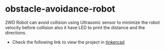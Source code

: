 # obstacle-avoidance-robot
2WD Robot can avoid collision using Ultrasonic sensor to minimize the robot velocity before collision also it have LED to print the distance and the directions.


- Check the following link to view the project in [tinkercad](https://www.tinkercad.com/things/6mklnV2GkuA)
